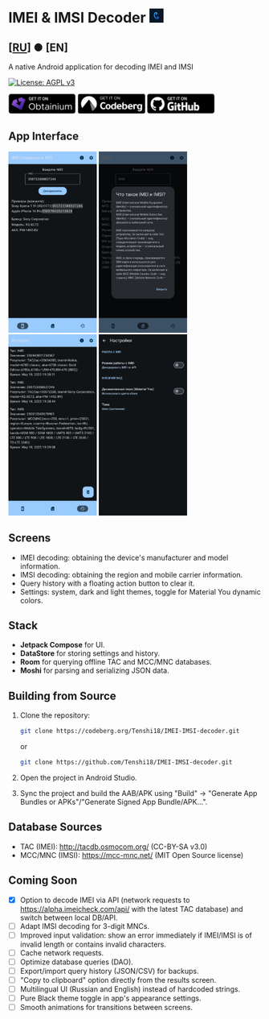 # IMEI & IMSI Decoder <img src="./app/src/main/res/mipmap-hdpi/ic_launcher_foreground.webp" height="28">

## [[RU](./README.md)] ● [EN]

A native Android application for decoding IMEI and IMSI

[![License: AGPL v3](https://img.shields.io/badge/License-AGPLv3-blue)](https://www.gnu.org/licenses/agpl-3.0.html)

[<img src="./download-sources-images/obtainium.png" height="40">](https://apps.obtainium.imranr.dev/redirect?r=obtainium://app/%7B%22id%22%3A%22com.tenshi18.imeiimsidecoder%22%2C%22url%22%3A%22https%3A%2F%2Fcodeberg.org%2FTenshi18%2FIMEI-IMSI-decoder%22%2C%22author%22%3A%22Tenshi18%22%2C%22name%22%3A%22IMEI%20%26%20IMSI%20decoder%22%2C%22preferredApkIndex%22%3A0%2C%22additionalSettings%22%3A%22%7B%5C%22includePrereleases%5C%22%3Afalse%2C%5C%22fallbackToOlderReleases%5C%22%3Atrue%2C%5C%22filterReleaseTitlesByRegEx%5C%22%3A%5C%22%5C%22%2C%5C%22filterReleaseNotesByRegEx%5C%22%3A%5C%22%5C%22%2C%5C%22verifyLatestTag%5C%22%3Afalse%2C%5C%22sortMethodChoice%5C%22%3A%5C%22date%5C%22%2C%5C%22useLatestAssetDateAsReleaseDate%5C%22%3Afalse%2C%5C%22releaseTitleAsVersion%5C%22%3Afalse%2C%5C%22trackOnly%5C%22%3Afalse%2C%5C%22versionExtractionRegEx%5C%22%3A%5C%22%5C%22%2C%5C%22matchGroupToUse%5C%22%3A%5C%22%5C%22%2C%5C%22versionDetection%5C%22%3Atrue%2C%5C%22useVersionCodeAsOSVersion%5C%22%3Afalse%2C%5C%22apkFilterRegEx%5C%22%3A%5C%22%5C%22%2C%5C%22invertAPKFilter%5C%22%3Afalse%2C%5C%22autoApkFilterByArch%5C%22%3Atrue%2C%5C%22appName%5C%22%3A%5C%22%5C%22%2C%5C%22appAuthor%5C%22%3A%5C%22%5C%22%2C%5C%22shizukuPretendToBeGooglePlay%5C%22%3Afalse%2C%5C%22allowInsecure%5C%22%3Afalse%2C%5C%22exemptFromBackgroundUpdates%5C%22%3Afalse%2C%5C%22skipUpdateNotifications%5C%22%3Afalse%2C%5C%22about%5C%22%3A%5C%22%5C%22%2C%5C%22refreshBeforeDownload%5C%22%3Afalse%7D%22%2C%22overrideSource%22%3Anull%7D)
[<img src="./download-sources-images/codeberg.png" height="40">](https://codeberg.org/Tenshi18/IMEI-IMSI-decoder/releases/latest)
[<img src="./download-sources-images/github.png" height="40">](https://github.com/Tenshi18/IMEI-IMSI-decoder/releases)

## App Interface
<p align="left">
   <img src="./app-screenshots/1.png" height="360">
   <img src="./app-screenshots/2.png" height="360">
   <img src="./app-screenshots/3.png" height="360">
   <img src="./app-screenshots/4.png" height="360">
</p>

## Screens
- IMEI decoding: obtaining the device's manufacturer and model information.
- IMSI decoding: obtaining the region and mobile carrier information.
- Query history with a floating action button to clear it.
- Settings: system, dark and light themes, toggle for Material You dynamic colors.

## Stack
- **Jetpack Compose** for UI.
- **DataStore** for storing settings and history.
- **Room** for querying offline TAC and MCC/MNC databases.
- **Moshi** for parsing and serializing JSON data.

## Building from Source
1. Clone the repository:
   ```bash
   git clone https://codeberg.org/Tenshi18/IMEI-IMSI-decoder.git
   ```
   or
   
   ```bash
   git clone https://github.com/Tenshi18/IMEI-IMSI-decoder.git
   ```
2. Open the project in Android Studio.
3. Sync the project and build the AAB/APK using "Build" -> "Generate App Bundles or APKs"/"Generate Signed App Bundle/APK...".

## Database Sources
- TAC (IMEI): http://tacdb.osmocom.org/ (CC-BY-SA v3.0)
- MCC/MNC (IMSI): https://mcc-mnc.net/ (MIT Open Source license)

## Coming Soon
- [x] Option to decode IMEI via API (network requests to https://alpha.imeicheck.com/api/ with the latest TAC database) and switch between local DB/API.
- [ ] Adapt IMSI decoding for 3-digit MNCs.
- [ ] Improved input validation: show an error immediately if IMEI/IMSI is of invalid length or contains invalid characters.
- [ ] Cache network requests.
- [ ] Optimize database queries (DAO).
- [ ] Export/import query history (JSON/CSV) for backups.
- [ ] "Copy to clipboard" option directly from the results screen.
- [ ] Multilingual UI (Russian and English) instead of hardcoded strings.
- [ ] Pure Black theme toggle in app's appearance settings.
- [ ] Smooth animations for transitions between screens.
